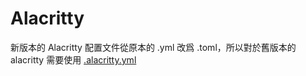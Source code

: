 # Alacritty

新版本的 Alacritty 配置文件從原本的 .yml 改爲 .toml，所以對於舊版本的 alacritty 需要使用 [.alacritty.yml](./.alacritty.yml)